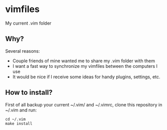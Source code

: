# vimfiles

My current .vim folder

## Why?

Several reasons:

* Couple friends of mine wanted me to share my .vim folder with them
* I want a fast way to synchronize my vimfiles between the computers I use
* It would be nice if I receive some ideas for handy plugins, settings, etc.

## How to install?

First of all backup your current ~/.vim/ and ~/.vimrc, clone this repository
in ~/.vim and run:

    cd ~/.vim
    make install
